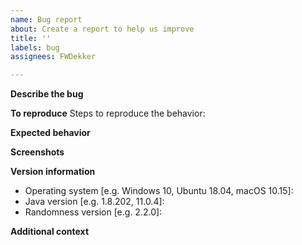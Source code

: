 ```yaml
---
name: Bug report
about: Create a report to help us improve
title: ''
labels: bug
assignees: FWDekker

---
```


**Describe the bug**
<!-- A clear and concise description of what the bug is. -->

**To reproduce**
Steps to reproduce the behavior:
<!-- 1. Go to '...'
2. Click on '....'
3. Scroll down to '....'
4. See error -->

**Expected behavior**
<!-- A clear and concise description of what you expected to happen. -->

**Screenshots**
<!-- If applicable, add screenshots to help explain your problem. -->

**Version information**
 - Operating system [e.g. Windows 10, Ubuntu 18.04, macOS 10.15]:
 - Java version [e.g. 1.8.202, 11.0.4]:
 - Randomness version [e.g. 2.2.0]:

**Additional context**
<!-- Add any other context about the problem here. -->
